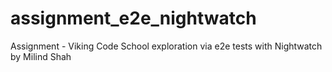 # assignment_e2e_nightwatch

Assignment - Viking Code School exploration via e2e tests with Nightwatch
by Milind Shah
